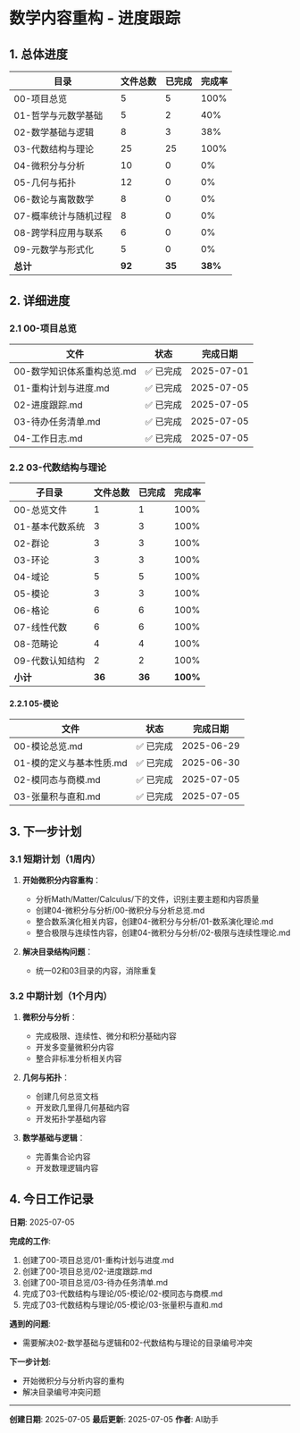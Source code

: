 # 数学内容重构 - 进度跟踪

## 1. 总体进度

| 目录                   | 文件总数 | 已完成 | 完成率 |
|----------------------|-------|-----|-----|
| 00-项目总览             | 5     | 5   | 100% |
| 01-哲学与元数学基础        | 5     | 2   | 40% |
| 02-数学基础与逻辑         | 8     | 3   | 38% |
| 03-代数结构与理论         | 25    | 25  | 100% |
| 04-微积分与分析          | 10    | 0   | 0%  |
| 05-几何与拓扑           | 12    | 0   | 0%  |
| 06-数论与离散数学         | 8     | 0   | 0%  |
| 07-概率统计与随机过程       | 8     | 0   | 0%  |
| 08-跨学科应用与联系        | 6     | 0   | 0%  |
| 09-元数学与形式化         | 5     | 0   | 0%  |
| **总计**               | **92**| **35**| **38%**|

## 2. 详细进度

### 2.1 00-项目总览

| 文件                      | 状态   | 完成日期     |
|-------------------------|------|----------|
| 00-数学知识体系重构总览.md      | ✅ 已完成 | 2025-07-01 |
| 01-重构计划与进度.md          | ✅ 已完成 | 2025-07-05 |
| 02-进度跟踪.md             | ✅ 已完成 | 2025-07-05 |
| 03-待办任务清单.md           | ✅ 已完成 | 2025-07-05 |
| 04-工作日志.md             | ✅ 已完成 | 2025-07-05 |

### 2.2 03-代数结构与理论

| 子目录               | 文件总数 | 已完成 | 完成率 |
|--------------------|-------|-----|-----|
| 00-总览文件           | 1     | 1   | 100%|
| 01-基本代数系统         | 3     | 3   | 100%|
| 02-群论             | 3     | 3   | 100%|
| 03-环论             | 3     | 3   | 100%|
| 04-域论             | 5     | 5   | 100%|
| 05-模论             | 3     | 3   | 100%|
| 06-格论             | 6     | 6   | 100%|
| 07-线性代数           | 6     | 6   | 100%|
| 08-范畴论            | 4     | 4   | 100%|
| 09-代数认知结构         | 2     | 2   | 100%|
| **小计**             | **36**| **36**| **100%**|

#### 2.2.1 05-模论

| 文件                      | 状态   | 完成日期     |
|-------------------------|------|----------|
| 00-模论总览.md             | ✅ 已完成 | 2025-06-29 |
| 01-模的定义与基本性质.md        | ✅ 已完成 | 2025-06-30 |
| 02-模同态与商模.md           | ✅ 已完成 | 2025-07-05 |
| 03-张量积与直和.md           | ✅ 已完成 | 2025-07-05 |

## 3. 下一步计划

### 3.1 短期计划（1周内）

1. **开始微积分内容重构**：
   - 分析Math/Matter/Calculus/下的文件，识别主要主题和内容质量
   - 创建04-微积分与分析/00-微积分与分析总览.md
   - 整合数系演化相关内容，创建04-微积分与分析/01-数系演化理论.md
   - 整合极限与连续性内容，创建04-微积分与分析/02-极限与连续性理论.md

2. **解决目录结构问题**：
   - 统一02和03目录的内容，消除重复

### 3.2 中期计划（1个月内）

1. **微积分与分析**：
   - 完成极限、连续性、微分和积分基础内容
   - 开发多变量微积分内容
   - 整合非标准分析相关内容

2. **几何与拓扑**：
   - 创建几何总览文档
   - 开发欧几里得几何基础内容
   - 开发拓扑学基础内容

3. **数学基础与逻辑**：
   - 完善集合论内容
   - 开发数理逻辑内容

## 4. 今日工作记录

**日期**: 2025-07-05

**完成的工作**:

1. 创建了00-项目总览/01-重构计划与进度.md
2. 创建了00-项目总览/02-进度跟踪.md
3. 创建了00-项目总览/03-待办任务清单.md
4. 完成了03-代数结构与理论/05-模论/02-模同态与商模.md
5. 完成了03-代数结构与理论/05-模论/03-张量积与直和.md

**遇到的问题**:

- 需要解决02-数学基础与逻辑和02-代数结构与理论的目录编号冲突

**下一步计划**:

- 开始微积分与分析内容的重构
- 解决目录编号冲突问题

---

**创建日期**: 2025-07-05
**最后更新**: 2025-07-05
**作者**: AI助手
